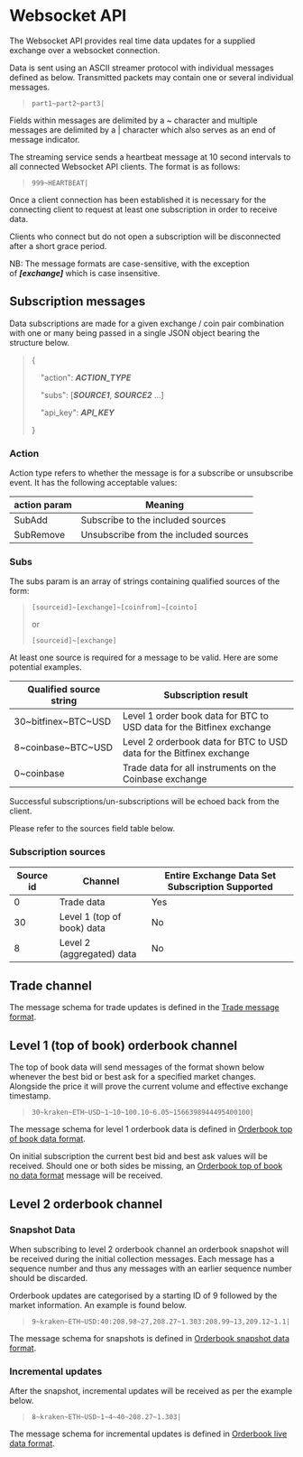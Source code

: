 
# Websocket API
The Websocket API provides real time data updates for a supplied exchange over a websocket connection.

Data is sent using an ASCII streamer protocol with individual messages defined as below. Transmitted packets may contain one or several individual messages.

> `part1~part2~part3|`

Fields within messages are delimited by a ~ character and multiple messages are delimited by a | character which also serves as an end of message indicator.

The streaming service sends a heartbeat message at 10 second intervals to all connected Websocket API clients. The format is as follows:

> `999~HEARTBEAT|`

Once a client connection has been established it is necessary for the connecting client to request at least one subscription in order to receive data.

Clients who connect but do not open a subscription will be disconnected after a short grace period.

NB: The message formats are case-sensitive, with the exception of _**\[exchange]**_ which is case insensitive.

## Subscription messages

Data subscriptions are made for a given exchange / coin pair combination with one or many being passed in a single JSON object bearing the structure below.
> {
> 
>     "action": **_ACTION_TYPE_**
> 
>     "subs": [**_SOURCE1_**, **_SOURCE2_** ...]
> 
>     "api_key": **_API_KEY_**
> 
> }

### Action
Action type refers to whether the message is for a subscribe or unsubscribe event. It has the following acceptable values:

<table>
	<thead>
		<tr>
			<th>action param</th>
			<th>Meaning</th>
		</tr>
	</thead>
	<tbody>
		<tr>
			<td>SubAdd</td>
			<td>Subscribe to the included sources</td>
		</tr>
		<tr>
			<td>SubRemove</td>
			<td>Unsubscribe from the included sources</td>
		</tr>
	</tbody>
</table>

### Subs

The subs param is an array of strings containing qualified sources of the form:

> `[sourceid]~[exchange]~[coinfrom]~[cointo]`
> 
> or
> 
> `[sourceid]~[exchange]`

At least one source is required for a message to be valid.
Here are some potential examples.

<table>
	<thead>
		<tr>
			<th>Qualified source string</th>
			<th>Subscription result</th>
		</tr>
	</thead>
	<tbody>
		<tr>
			<td>30~bitfinex~BTC~USD</td>
			<td>Level 1 order book data for BTC to USD data for the Bitfinex exchange</td>
		</tr>
		<tr>
			<td>8~coinbase~BTC~USD</td>
			<td>Level 2 orderbook data for BTC to USD data for the Bitfinex exchange</td>
		</tr>
		<tr>
			<td>0~coinbase</td>
			<td>Trade data for all instruments on the Coinbase exchange</td>
		</tr>
	</tbody>
</table>

Successful subscriptions/un-subscriptions will be echoed back from the client.

Please refer to the sources field table below.
### Subscription sources

<table>
	<thead>
		<tr>
			<th>Source id</th>
			<th>Channel</th>
			<th>Entire Exchange Data Set Subscription Supported</th>
		</tr>
	</thead>
	<tbody>
		<tr>
			<td>0</td>
			<td>Trade data</td>
			<td>Yes</td>
		</tr>
		<tr>
			<td>30</td>
			<td>Level 1 (top of book) data</td>
			<td>No</td>
		</tr>
		<tr>
			<td>8</td>
			<td>Level 2 (aggregated) data</td>
			<td>No</td>
		</tr>
	</tbody>
</table>

## Trade channel

The message schema for trade updates is defined in the [Trade message format](WS_trade_format.md).

## Level 1 (top of book) orderbook channel

The top of book data will send messages of the format shown below whenever the best bid or best ask for a specified market changes. Alongside the price it will prove the current volume and effective exchange timestamp.

> `30~kraken~ETH~USD~1~10~100.10~6.05~1566398944495400100|`

The message schema for level 1 orderbook data is defined in [Orderbook top of book data format](WS_TOB_format.md).

On initial subscription the current best bid and best ask values will be received. Should one or both sides be missing, an [Orderbook top of book no data format](WS_TOB_no_value_format.md) message will be received.

## Level 2 orderbook channel

### Snapshot Data

When subscribing to level 2 orderbook channel an orderbook snapshot will be received during the initial collection messages. Each message has a sequence number and thus any messages with an earlier sequence number should be discarded.

Orderbook updates are categorised by a starting ID of 9 followed by the market information. An example is found below.

> `9~kraken~ETH~USD:40:208.98~27,208.27~1.303:208.99~13,209.12~1.1|`

The message schema for snapshots is defined in [Orderbook snapshot data format](WS_OB_snapshot_format.md).

### Incremental updates

After the snapshot, incremental updates will be received as per the example below.

> `8~kraken~ETH~USD~1~4~40~208.27~1.303|`

The message schema for incremental updates is defined in [Orderbook live data format](WS_OB_live_format.md).



